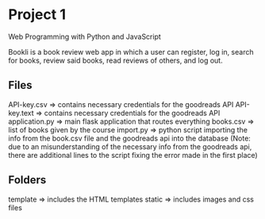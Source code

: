 # Project 1

Web Programming with Python and JavaScript

Bookli is a book review web app in which a user can register, log in, search for books, review said books, read reviews of others, and log out.

## Files
API-key.csv => contains necessary credentials for the goodreads API
API-key.text => contains necessary credentials for the goodreads API
application.py => main flask application that routes everything
books.csv => list of books given by the course
import.py => python script importing the info from the book.csv file and the goodreads api into the database (Note: due to an misunderstanding of the necessary info from the goodreads api, there are additional lines to the script fixing the error made in the first place)


## Folders
template => includes the HTML templates
static => includes images and css files